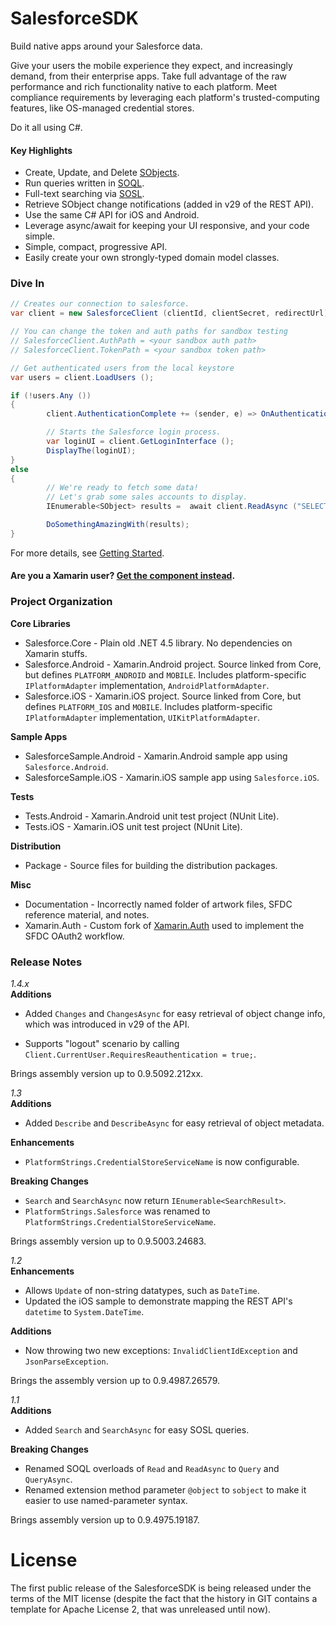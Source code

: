 SalesforceSDK
=============

Build native apps around your Salesforce data.

Give your users the mobile experience they expect, and increasingly demand, from their enterprise apps. Take full advantage of the raw performance and rich functionality native to each platform. Meet compliance requirements by leveraging each platform's trusted-computing features, like OS-managed credential stores. 

Do it all using C#.

#### Key Highlights

* Create, Update, and Delete [SObjects](http://www.salesforce.com/us/developer/docs/object_reference/index.htm#StartTopic=Content/sforce_api_objects_recentlyviewed.htm).
* Run queries written in [SOQL](http://www.salesforce.com/us/developer/docs/soql_sosl/index_Left.htm#CSHID=sforce_api_calls_soql.htm|StartTopic=Content%2Fsforce_api_calls_soql.htm|SkinName=webhelp).
* Full-text searching via [SOSL](http://www.salesforce.com/us/developer/docs/soql_sosl/index_Left.htm#CSHID=sforce_api_calls_sosl.htm|StartTopic=Content%2Fsforce_api_calls_sosl.htm|SkinName=webhelp).
* Retrieve SObject change notifications (added in v29 of the REST API).
* Use the same C# API for iOS and Android.
* Leverage async/await for keeping your UI responsive, and your code simple.
* Simple, compact, progressive API.
* Easily create your own strongly-typed domain model classes.

### Dive In

```csharp
// Creates our connection to salesforce.
var client = new SalesforceClient (clientId, clientSecret, redirectUrl);

// You can change the token and auth paths for sandbox testing
// SalesforceClient.AuthPath = <your sandbox auth path>
// SalesforceClient.TokenPath = <your sandbox token path>

// Get authenticated users from the local keystore
var users = client.LoadUsers ();

if (!users.Any ())
{
        client.AuthenticationComplete += (sender, e) => OnAuthenticationCompleted (e);

        // Starts the Salesforce login process.
        var loginUI = client.GetLoginInterface (); 
        DisplayThe(loginUI);
} 
else 
{
        // We're ready to fetch some data!
        // Let's grab some sales accounts to display.
        IEnumerable<SObject> results =  await client.ReadAsync ("SELECT Name, AccountNumber FROM Account");

        DoSomethingAmazingWith(results);
}
```
For more details, see [Getting Started](https://github.com/xamarin/SalesforceSDK/blob/master/Package/SalesforceSDK-1.0/component/GettingStarted.md).


#### Are you a Xamarin user? [Get the component instead](http://components.xamarin.com/view/SalesforceSDK). ####


### Project Organization ###

**Core Libraries**
 * Salesforce.Core - Plain old .NET 4.5 library. No dependencies on Xamarin stuffs.
 * Salesforce.Android - Xamarin.Android project. Source linked from Core, but defines `PLATFORM_ANDROID` and `MOBILE`. Includes platform-specific `IPlatformAdapter` implementation, `AndroidPlatformAdapter`.
 * Salesforce.iOS - Xamarin.iOS project. Source linked from Core, but defines `PLATFORM_IOS` and `MOBILE`. Includes platform-specific `IPlatformAdapter` implementation, `UIKitPlatformAdapter`.

**Sample Apps**
 * SalesforceSample.Android - Xamarin.Android sample app using `Salesforce.Android`.
 * SalesforceSample.iOS - Xamarin.iOS sample app using `Salesforce.iOS`.

**Tests**
 * Tests.Android - Xamarin.Android unit test project (NUnit Lite).
 * Tests.iOS - Xamarin.iOS unit test project (NUnit Lite).

**Distribution**
 * Package - Source files for building the distribution packages.

**Misc**
 * Documentation - Incorrectly named folder of artwork files, SFDC reference material, and notes.
 * Xamarin.Auth - Custom fork of [Xamarin.Auth](https://github.com/xamarin/Xamarin.Auth) used to implement the SFDC OAuth2 workflow.


### Release Notes ###

*1.4.x*  
**Additions**  

 * Added `Changes` and `ChangesAsync` for easy retrieval of object change info, which was introduced in v29 of the API.

 * Supports "logout" scenario by calling `Client.CurrentUser.RequiresReauthentication = true;`.

Brings assembly version up to 0.9.5092.212xx.

*1.3*  
**Additions**  

 * Added `Describe` and `DescribeAsync` for easy retrieval of object metadata.

**Enhancements**  

 * `PlatformStrings.CredentialStoreServiceName` is now configurable.

**Breaking Changes**  

 * `Search` and `SearchAsync` now return `IEnumerable<SearchResult>`.
 * `PlatformStrings.Salesforce` was renamed to `PlatformStrings.CredentialStoreServiceName`.

Brings assembly version up to 0.9.5003.24683.

*1.2*  
**Enhancements**  

 * Allows `Update` of non-string datatypes, such as `DateTime`.
 * Updated the iOS sample to demonstrate mapping the REST API's `datetime` to `System.DateTime`.

**Additions** 

* Now throwing two new exceptions: `InvalidClientIdException` and `JsonParseException`.

Brings the assembly version up to 0.9.4987.26579.

*1.1*  
**Additions**  

 * Added `Search` and `SearchAsync` for easy SOSL queries.

**Breaking Changes**  

 * Renamed SOQL overloads of `Read` and `ReadAsync` to `Query` and `QueryAsync`.
 * Renamed extension method parameter `@object` to `sobject` to make it easier to use named-parameter syntax.

Brings assembly version up to 0.9.4975.19187.

License
=======

The first public release of the SalesforceSDK is being released under the 
terms of the MIT license (despite the fact that the history in GIT contains
a template for Apache License 2, that was unreleased until now).
